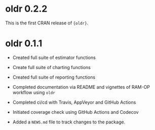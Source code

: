 # oldr 0.2.2

This is the first CRAN release of `{oldr}`.


# oldr 0.1.1

* Created full suite of estimator functions

* Create full suite of charting functions

* Created full suite of reporting functions

* Completed documentation via README and vignettes of RAM-OP workflow using `oldr`

* Completed ci/cd with Travis, AppVeyor and GitHub Actions

* Initiated coverage check using GitHub Actions and Codecov

* Added a `NEWS.md` file to track changes to the package.
